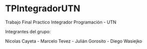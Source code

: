 # TPIntegradorUTN
Trabajo Final Practico Integrador Programación - UTN


Integrantes del grupo:

Nicolas Cayeta -
Marcelo Tevez -
Julián Gorosito -
Diego Wasiejko
